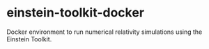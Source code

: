 # einstein-toolkit-docker
Docker environment to run numerical relativity simulations using the Einstein Toolkit.
